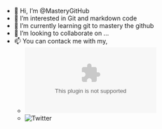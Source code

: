 - 👋 Hi, I’m @MasteryGitHub
- 👀 I’m interested in Git and markdown code
- 🌱 I’m currently learning git to mastery the github
- 💞️ I’m looking to collaborate on ...
- 📫 You can contack me with my, 
  - ![Gmail](terkerenos123@gmail.com)
  - ![Twitter](https://twitter.com/slashr00t)

<!---
MasteryGitHub/MasteryGitHub is a ✨ special ✨ repository because its `README.md` (this file) appears on your GitHub profile.
You can click the Preview link to take a look at your changes.
--->

